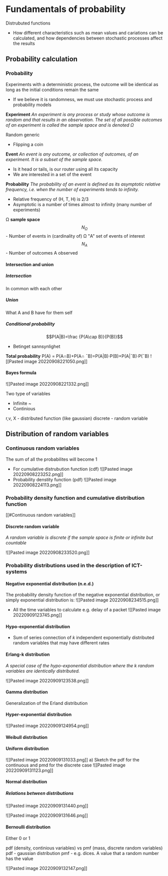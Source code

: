 # Fundamentals of probability
Distrubuted functions
- How different characteristics such as mean values and cariations can be calculated, and how dependencies between stochastic processes affect the results

## Probability calculation
### Probability
Experiments with a deterministic process, the outcome will be identical as long as the initial conditions remain the same
- If we believe it is randomness, we must use stochastic process and probability models

**Experiment**
*An experiment is any process or study whose outcome is random and that results in an observation. The set of all possible outcomes of an experiment is called the sample space and is denoted Ω*

Random generic
- Flipping a coin

**Event**
*An event is any outcome, or collection of outcomes, of an experiment. It is a subset of the sample space.*
- Is it head or tails, is our router using all its capacity
- We are interested in a set of the event



**Probability**
*The probability of an event is defined as its asymptotic relative frequency, i.e. when the number of experiments tends to infinity.*
- Relative frequency of (H, T, H) is 2/3
- Asymptotic is a number of times almost to infinity (many number of experiments)

Ω **sample space** 
$$N_Ω$$- Number of events in (cardinality of) Ω 
"A" set of events of interest 
$$N_A$$ - Number of outcomes A observed

#### Intersection and union
##### Intersection
In common with each other
##### Union
What A and B have for them self

##### Conditional probability
$$P(A|B)=\frac {P(A\cap B)}{P(B)}$$
- Betinget sannsynlighet

**Total probability**
P(A) = P(A∩B)+P(A∩ ¯B)=P(A|B)·P(B)+P(A|¯B)·P(¯B)
![[Pasted image 20220908221050.png]]

#### Bayes formula
![[Pasted image 20220908221332.png]]

Two type of variables
- Infinite ~ 
- Continious

r,v, X - distributed function (like gaussian)
discrete - random variable

## Distribution of random variables
### Continuous random variables
The sum of all the probabilites will become 1
- For cumulative distrubution function (cdf)
![[Pasted image 20220908223252.png]]
- Probability denstity function (pdf)
![[Pasted image 20220908224113.png]]

### Probability density function and cumulative distribution function
[[#Continuous random variables]]

#### Discrete random variable
*A random variable is discrete if the sample space is finite or infinite but countable*

![[Pasted image 20220908233520.png]]

### Probability distributions used in the description of ICT-systems
#### Negative exponential distribution (n.e.d.)
The probability density function of the negative exponential distribution, or simply exponential distribution is:
![[Pasted image 20220908234515.png]]
- All the time variables to calculate e.g. delay of a packet
![[Pasted image 20220909123745.png]]

#### Hypo-exponential distribution
- Sum of series connection of *k* independent exponentially distributed random variables that may have different rates

#### Erlang-k distribution
*A special case of the hypo-exponential distribution where the k random variables are identically distributed.*

![[Pasted image 20220909123538.png]]

#### Gamma distribution
Generalization of the Erland distribution 

#### Hyper-exponential distribution
![[Pasted image 20220909124954.png]]

#### Weibull distribution

#### Uniform distribution
![[Pasted image 20220909131033.png]]
a) Sketch the pdf for the continuous and pmd for the discrete case
![[Pasted image 20220909131123.png]]

#### Normal distribution

##### Relations between distributions
![[Pasted image 20220909131440.png]]

![[Pasted image 20220909131646.png]]

#### Bernoulli distribution
Either 0 or 1


pdf (density, continious variables) vs pmf (mass, discrete random variables)
pdf - gaussian distribution
pmf - e.g. dices. A value that a random number has the value

![[Pasted image 20220909132147.png]]
